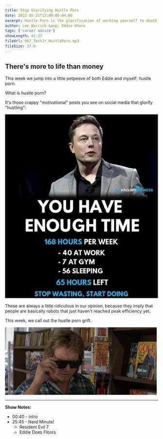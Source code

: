 ```yaml
---
title: Stop Glorifying Hustle Porn
date: 2022-05-21T12:00:00-04:00
excerpt: Hustle Porn is the glorification of working yourself to death. Stop it!
author: Lee Warrick &amp; Eddie Otero
tags: ['career advice']
showLength: 41:37
fileUrl: 067_TechJr_HustlePorn.mp3
fileSize: 37.9
---
```


## There's more to life than money

This week we jump into a little petpeeve of both Eddie and myself: hustle porn.

What is hustle porn?

It's those crappy "motivational" posts you see on social media that glorify "hustling":

![elon hustle](./elon.png)

These are always a little ridiculous in our opinion, because they imply that people are basically robots that just haven't reached peak efficiency yet.

This week, we call out the hustle porn grift.

![They Live](./theylive.gif)

---

**Show Notes:**

* 00:40 - intro
* 25:45 - Nerd Minute!
  * Resident Evil 7
  * Eddie Does Floors
